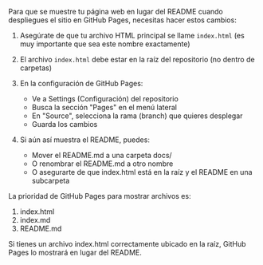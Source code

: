 Para que se muestre tu página web en lugar del README cuando despliegues el sitio en GitHub Pages, necesitas hacer estos cambios:

1. Asegúrate de que tu archivo HTML principal se llame `index.html` (es muy importante que sea este nombre exactamente)

2. El archivo `index.html` debe estar en la raíz del repositorio (no dentro de carpetas)

3. En la configuración de GitHub Pages:
   - Ve a Settings (Configuración) del repositorio
   - Busca la sección "Pages" en el menú lateral
   - En "Source", selecciona la rama (branch) que quieres desplegar
   - Guarda los cambios

4. Si aún así muestra el README, puedes:
   - Mover el README.md a una carpeta docs/
   - O renombrar el README.md a otro nombre
   - O asegurarte de que index.html está en la raíz y el README en una subcarpeta

La prioridad de GitHub Pages para mostrar archivos es:
1. index.html
2. index.md
3. README.md

Si tienes un archivo index.html correctamente ubicado en la raíz, GitHub Pages lo mostrará en lugar del README.
